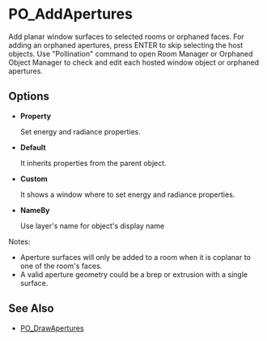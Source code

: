 # PO_AddApertures

Add planar window surfaces to selected rooms or orphaned faces. For adding an orphaned apertures, press ENTER to skip selecting the host objects. Use &quot;Pollination&quot; command to open Room Manager or Orphaned Object Manager to check and edit each hosted window object or orphaned apertures.

## Options

* **Property**

  Set energy and radiance properties.

* **Default**

  It inherits properties from the parent object.

* **Custom**

  It shows a window where to set energy and radiance properties.

* **NameBy**

  Use layer&apos;s name for object&apos;s display name

Notes:

* Aperture surfaces will only be added to a room when it is coplanar to one of the room&apos;s faces.
* A valid aperture geometry could be a brep or extrusion with a single surface.

## See Also

* [PO_DrawApertures](./po_drawapertures.md)

